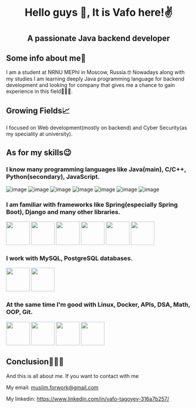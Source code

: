 <h1 align="center">Hello guys 👋, It is Vafo here!✌️</h1>
<h2 align="center">A passionate Java backend developer</h2>

## Some info about me📃

I am a student at NRNU MEPhI in Moscow, Russia.🤓
Nowadays along with my studies I am learning deeply Java programming language for backend development and looking for company that gives me a chance to gain experience in this field👨🏻‍💻.

## Growing Fields📈

I focused on Web development(mostly on backend) and Cyber Security(as my speciality at university).

## As for my skills😉 

### I know many programming languages like Java(main), C/C++, Python(secondary), JavaScript.


![image](https://github.com/abrahamcalf/programming-languages-logos/blob/master/src/java/java_64x64.png)
![image](https://github.com/abrahamcalf/programming-languages-logos/blob/master/src/c/c_64x64.png)
![image](https://github.com/abrahamcalf/programming-languages-logos/blob/master/src/cpp/cpp_64x64.png)
![image](https://github.com/abrahamcalf/programming-languages-logos/blob/master/src/python/python_64x64.png)
![image](https://github.com/abrahamcalf/programming-languages-logos/blob/master/src/html/html_64x64.png)
![image](https://github.com/abrahamcalf/programming-languages-logos/blob/master/src/css/css_64x64.png)
![image](https://github.com/abrahamcalf/programming-languages-logos/blob/master/src/javascript/javascript_64x64.png)

### I am familiar with frameworks like Spring(especially Spring Boot), Django and many other libraries.

<img src="https://user-images.githubusercontent.com/25181517/117201470-f6d56780-adec-11eb-8f7c-e70e376cfd07.png" width="64" height="64" /> <img src="https://user-images.githubusercontent.com/25181517/183891303-41f257f8-6b3d-487c-aa56-c497b880d0fb.png" width="64" height="64" />
<img src="https://user-images.githubusercontent.com/25181517/117207242-07d5a700-adf4-11eb-975e-be04e62b984b.png" width="64" height="64" />
<img src="https://user-images.githubusercontent.com/25181517/117207493-49665200-adf4-11eb-808e-a9c0fcc2a0a0.png" width="64" height="64" />
<img src="https://user-images.githubusercontent.com/25181517/183894676-137319b5-1364-4b6a-ba4f-e9fc94ddc4aa.png" width="64" height="64" />
<img src="https://user-images.githubusercontent.com/75538894/208183758-b7771a27-b49d-4781-af2d-c831ca867ad2.png" width="64" height="64" />

### I work with MySQL, PostgreSQL databases.

<img src = "https://user-images.githubusercontent.com/75538894/208183390-cf53ec33-f0a5-420d-bce5-8b0bf9bc1a6b.png" width="64" height="64" /> <img src = "https://user-images.githubusercontent.com/75538894/208183100-f8f7ee4d-89a5-4979-a918-1e82fa69c8af.png" width="64" height="64" />

### At the same time I'm good with Linux, Docker, APIs, DSA, Math, OOP, Git.

<img src="https://user-images.githubusercontent.com/75538894/208184423-2c379c75-265d-4d35-9334-82bf41f372c6.png" width="64" height="64" /> <img src="https://user-images.githubusercontent.com/75538894/208184548-82577d8a-21fd-421b-9c9c-29eb7c7acfd0.png" width="64" height="64" />
<img src="https://user-images.githubusercontent.com/75538894/208184779-18bcaeab-7441-4ccd-9790-39c145e09b6d.png" width="64" height="64" />
<img src="https://user-images.githubusercontent.com/75538894/208183942-a1209a7a-1fd9-47ed-b320-cf9cd1df4329.png" width="64" height="64" />

## Conclusion💁🏻‍♂️

And this is all about me. If you want to contact with me

My email: muslim.forwork@gmail.com

My linkedin: https://www.linkedin.com/in/vafo-tagoyev-316a7b257/

